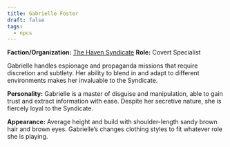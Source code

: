 ```yaml
---
title: Gabrielle Foster
draft: false
tags:
  - npcs
---
```

**Faction/Organization:** [The Haven Syndicate](the-haven-syndicate.md)
**Role:** Covert Specialist

Gabrielle handles espionage and propaganda missions that require discretion and subtlety. Her ability to blend in and adapt to different environments makes her invaluable to the Syndicate.

**Personality:** Gabrielle is a master of disguise and manipulation, able to gain trust and extract information with ease. Despite her secretive nature, she is fiercely loyal to the Syndicate.

**Appearance:** Average height and build with shoulder-length sandy brown hair and brown eyes. Gabrielle’s changes clothing styles to fit whatever role she is playing.
